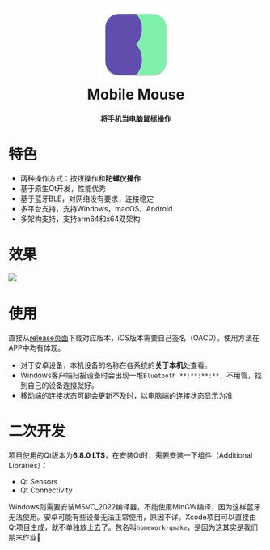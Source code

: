 <h1 align="center">
  <br>
  <img src="https://raw.githubusercontent.com/stephen-zeng/Mobile-Mouse/master/android_icon.png" width="150"/>
  <br>
  Mobile Mouse
  <br>
</h1>
<h4 align="center">将手机当电脑鼠标操作</h4>

# 特色 #
+ 两种操作方式：按钮操作和**陀螺仪操作**
+ 基于原生Qt开发，性能优秀
+ 基于蓝牙BLE，对网络没有要求，连接稳定
+ 多平台支持，支持Windows，macOS，Android
+ 多架构支持，支持arm64和x64双架构

# 效果 #
![](https://raw.githubusercontent.com/stephen-zeng/Mobile-Mouse/master/demo.gif)

# 使用 #
直接从[release页面](https://github.com/stephen-zeng/Mobile-Mouse/releases)下载对应版本，iOS版本需要自己签名（OACD）。使用方法在APP中均有体现。
+ 对于安卓设备，本机设备的名称在各系统的**关于本机**处查看。
+ Windows客户端扫描设备时会出现一堆`Bluetooth **:**:**:**`，不用管，找到自己的设备连接就好。
+ 移动端的连接状态可能会更新不及时，以电脑端的连接状态显示为准

# 二次开发 #
项目使用的Qt版本为**6.8.0 LTS**，在安装Qt时，需要安装一下组件（Additional Libraries）：
+ Qt Sensors
+ Qt Connectivity

Windows则需要安装MSVC_2022编译器，不能使用MinGW编译，因为这样蓝牙无法使用。安卓可能有些设备无法正常使用，原因不详。Xcode项目可以直接由Qt项目生成，就不单独放上去了。包名叫`homework-qmake`，是因为这其实是我们期末作业🤣
